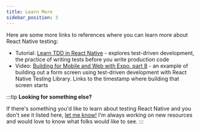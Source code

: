 ```yaml
---
title: Learn More
sidebar_position: 3
---
```


Here are some more links to references where you can learn more about React Native testing:

- Tutorial: [Learn TDD in React Native](https://learntdd.in/react-native) - explores test-driven development, the practice of writing tests before you write production code
- Video: [Building for Mobile and Web with Expo, part 8](https://youtu.be/2Dd8vtfVmTs?t=1253) - an example of building out a form screen using test-driven development with React Native Testing Library. Links to the timestamp where building that screen starts

:::tip
**Looking for something else?**

If there's something you'd like to learn about testing React Native and you don't see it listed here, [let me know!](mailto:rntesting@codingitwrong.com) I'm always working on new resources and would love to know what folks would like to see.
:::
